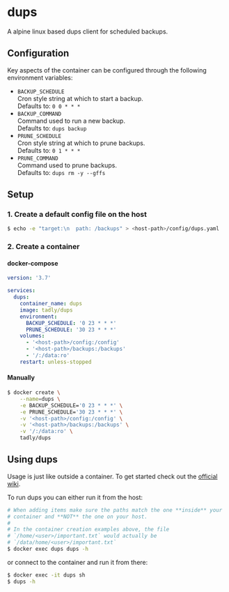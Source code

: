 # dups
A alpine linux based dups client for scheduled backups.


## Configuration
Key aspects of the container can be configured through the following
environment variables:

 * `BACKUP_SCHEDULE`  
    Cron style string at which to start a backup.  
    Defaults to: `0 0 * * *`
 * `BACKUP_COMMAND`  
    Command used to run a new backup.  
    Defaults to: `dups backup`
 * `PRUNE_SCHEDULE`  
    Cron style string at which to prune backups.  
    Defaults to: `0 1 * * *`
 * `PRUNE_COMMAND`  
    Command used to prune backups.  
    Defaults to: `dups rm -y --gffs`


## Setup
### 1. Create a default config file on the host
```sh
$ echo -e "target:\n  path: /backups" > <host-path>/config/dups.yaml
```


### 2. Create a container
#### docker-compose
```yaml
version: '3.7'

services:
  dups:
    container_name: dups
    image: tadly/dups
    environment:
      BACKUP_SCHEDULE: '0 23 * * *'
      PRUNE_SCHEDULE: '30 23 * * *'
    volumes:
      - '<host-path>/config:/config'
      - '<host-path>/backups:/backups'
      - '/:/data:ro'
    restart: unless-stopped
```

#### Manually
```sh
$ docker create \
    --name=dups \
    -e BACKUP_SCHEDULE='0 23 * * *' \
    -e PRUNE_SCHEDULE='30 23 * * *' \
    -v '<host-path>/config:/config' \
    -v '<host-path>/backups:/backups' \
    -v '/:/data:ro' \
    tadly/dups
```


## Using dups
Usage is just like outside a container. To get started check out
the [official wiki](https://github.com/linuxwhatelse/dups/wiki). 

To run dups you can either run it from the host:
```sh
# When adding items make sure the paths match the one **inside** your
# container and **NOT** the one on your host.
#   
# In the container creation examples above, the file
# `/home/<user>/important.txt` would actually be
# `/data/home/<user>/important.txt`
$ docker exec dups dups -h
```

or connect to the container and run it from there:
```sh
$ docker exec -it dups sh
$ dups -h
```

